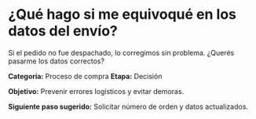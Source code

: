 # ¿Qué hago si me equivoqué en los datos del envío?

Si el pedido no fue despachado, lo corregimos sin problema. ¿Querés pasarme los datos correctos?

**Categoría:** Proceso de compra
**Etapa:** Decisión

**Objetivo:** Prevenir errores logísticos y evitar demoras.

**Siguiente paso sugerido:** Solicitar número de orden y datos actualizados.
